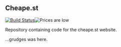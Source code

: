 ## Cheape.st

[![Build Status](https://travis-ci.com/rjp2525/Cheape.st.svg?token=3XitpuS5WBg8pEatb5Zi&branch=develop)](https://travis-ci.com/rjp2525/Cheape.st)![Prices are low](https://img.shields.io/badge/prices-low-brightgreen.svg)

Repository containing code for the cheape.st website.

...grudges was here.
